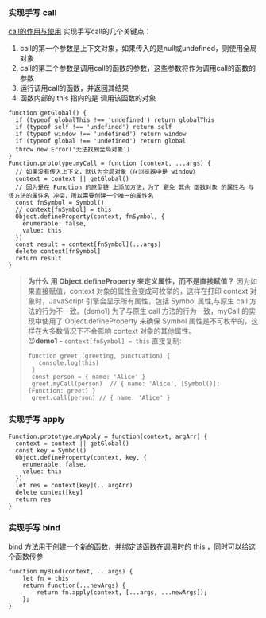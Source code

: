 ### 实现手写 call
[call的作用与使用](./07改变this指向的几种方法.md)
实现手写call的几个关键点：
1. call的第一个参数是上下文对象，如果传入的是null或undefined，则使用全局对象
2. call的第二个参数是调用call的函数的参数，这些参数将作为调用call的函数的参数
3. 运行调用call的函数，并返回其结果
4. 函数内部的 this 指向的是 调用该函数的对象
```
function getGlobal() {
  if (typeof globalThis !== 'undefined') return globalThis
  if (typeof self !== 'undefined') return self
  if (typeof window !== 'undefined') return window
  if (typeof global !== 'undefined') return global
  throw new Error('无法找到全局对象')
}
Function.prototype.myCall = function (context, ...args) {
  // 如果没有传入上下文，默认为全局对象（在浏览器中是 window）
  context = context || getGlobal()
  // 因为是在 Function 的原型链 上添加方法，为了 避免 其余 函数对象 的属性名 与 该方法的属性名 冲突，所以需要创建一个唯一的属性名
  const fnSymbol = Symbol()
  // context[fnSymbol] = this
  Object.defineProperty(context, fnSymbol, {
    enumerable: false,
    value: this
  })
  const result = context[fnSymbol](...args)
  delete context[fnSymbol]
  return result
}
```
> **为什么 用 Object.defineProperty 来定义属性，而不是直接赋值？**
> 因为如果直接赋值，context 对象的属性会变成可枚举的，这样在打印 context 对象时，JavaScript 引擎会显示所有属性，包括 Symbol 属性,与原生 call 方法的行为不一致。(demo1)
> 为了与原生 call 方法的行为一致，myCall 的实现中使用了 Object.defineProperty 来确保 Symbol 属性是不可枚举的，这样在大多数情况下不会影响 context 对象的其他属性。  
> :smiling_imp:**demo1** **-**  ```context[fnSymbol] = this``` 直接复制:
> ```
> function greet (greeting, punctuation) {
>    console.log(this)
>  }
>  const person = { name: 'Alice' }
>  greet.myCall(person)  // { name: 'Alice', [Symbol()]: [Function: greet] }
>  greet.call(person) // { name: 'Alice' }
> ```
### 实现手写 apply
```
Function.prototype.myApply = function(context, argArr) {
  context = context || getGlobal()
  const key = Symbol()
  Object.defineProperty(context, key, {
    enumerable: false,
    value: this
  })
  let res = context[key](...argArr)
  delete context[key]
  return res
}
```

### 实现手写 bind
bind 方法用于创建一个新的函数，并绑定该函数在调用时的 this ，同时可以给这个函数传参
```
function myBind(context, ...args) {
    let fn = this
    return function(...newArgs) {
        return fn.apply(context, [...args, ...newArgs]);
    };
}
```